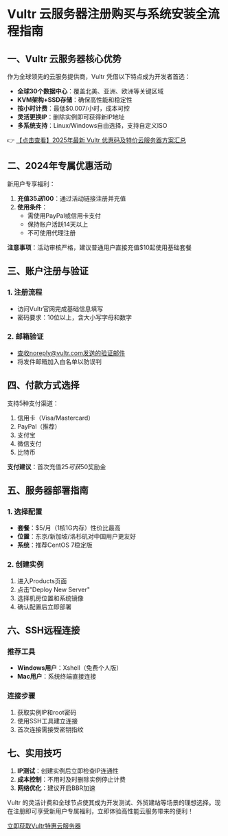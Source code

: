 # Vultr 云服务器注册购买与系统安装全流程指南

## 一、Vultr 云服务器核心优势

作为全球领先的云服务提供商，Vultr 凭借以下特点成为开发者首选：

- **全球30个数据中心**：覆盖北美、亚洲、欧洲等关键区域
- **KVM架构+SSD存储**：确保高性能和稳定性
- **按小时计费**：最低$0.007/小时，成本可控
- **灵活更换IP**：删除实例即可获得新IP地址
- **多系统支持**：Linux/Windows自由选择，支持自定义ISO

👉 [【点击查看】2025年最新 Vultr 优惠码及特价云服务器方案汇总](https://bit.ly/VuLtr)

## 二、2024年专属优惠活动

新用户专享福利：

1. **充值$35送$100**：通过活动链接注册并充值
2. **使用条件**：
   - 需使用PayPal或信用卡支付
   - 保持账户活跃14天以上
   - 不可使用代理注册

**注意事项**：活动审核严格，建议普通用户直接充值$10起使用基础套餐

## 三、账户注册与验证

### 1. 注册流程
- 访问Vultr官网完成基础信息填写
- 密码要求：10位以上，含大小写字母和数字

### 2. 邮箱验证
- 查收noreply@vultr.com发送的验证邮件
- 将发件邮箱加入白名单以防误判

## 四、付款方式选择

支持5种支付渠道：
1. 信用卡（Visa/Mastercard）
2. PayPal（推荐）
3. 支付宝
4. 微信支付
5. 比特币

**支付建议**：首次充值$25可获$50奖励金

## 五、服务器部署指南

### 1. 选择配置
- **套餐**：$5/月（1核1G内存）性价比最高
- **位置**：东京/新加坡/洛杉矶对中国用户更友好
- **系统**：推荐CentOS 7稳定版

### 2. 创建实例
1. 进入Products页面
2. 点击"Deploy New Server"
3. 选择机房位置和系统镜像
4. 确认配置后立即部署

## 六、SSH远程连接

### 推荐工具
- **Windows用户**：Xshell（免费个人版）
- **Mac用户**：系统终端直接连接

### 连接步骤
1. 获取实例IP和root密码
2. 使用SSH工具建立连接
3. 首次连接需接受密钥指纹

## 七、实用技巧

1. **IP测试**：创建实例后立即检查IP连通性
2. **成本控制**：不用时及时删除实例停止计费
3. **网络优化**：建议开启BBR加速

Vultr 的灵活计费和全球节点使其成为开发测试、外贸建站等场景的理想选择。现在注册即可享受新用户专属福利，立即体验高性能云服务带来的便利！

[立即获取Vultr特惠云服务器](https://bit.ly/VuLtr)